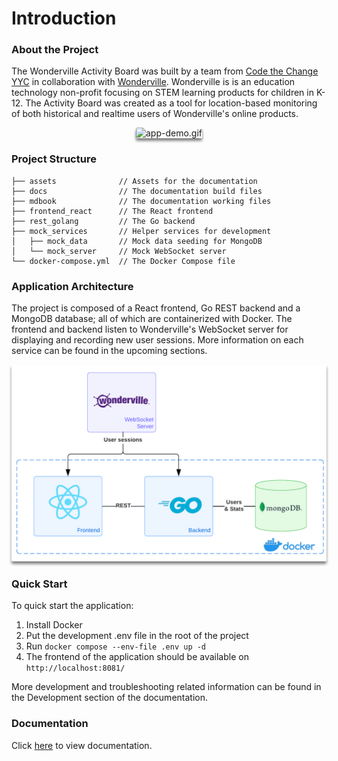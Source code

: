 # Introduction

### About the Project

The Wonderville Activity Board was built by a team from [Code the Change YYC](https://www.codethechangeyyc.ca/) in collaboration with [Wonderville](https://wonderville.org/). Wonderville is is an education technology non-profit focusing on STEM learning products for children in K-12. The Activity Board was created as a tool for location-based monitoring of both historical and realtime users of Wonderville's online products.

<div align="center">
  <img src="assets/app-demo.gif" alt="app-demo.gif" style="border-radius:2.5px; box-shadow: 0px 4px 4px rgba(0, 0, 0, 0.5);"/>
</div>

### Project Structure

```
├── assets              // Assets for the documentation
├── docs                // The documentation build files
├── mdbook              // The documentation working files
├── frontend_react      // The React frontend
├── rest_golang         // The Go backend
├── mock_services       // Helper services for development
│   ├── mock_data       // Mock data seeding for MongoDB
│   └── mock_server     // Mock WebSocket server
└── docker-compose.yml  // The Docker Compose file
```

### Application Architecture

The project is composed of a React frontend, Go REST backend and a MongoDB database; all of which are containerized with Docker. The frontend and backend listen to Wonderville's WebSocket server for displaying and recording new user sessions. More information on each service can be found in the upcoming sections.

<div align="center">
  <img src="assets/app-architecture.png" alt="app-architecture.png" style="border-radius:2.5px; box-shadow: 0px 4px 4px rgba(0, 0, 0, 0.5);"/>
</div>

### Quick Start

To quick start the application:

1. Install Docker
2. Put the development .env file in the root of the project
3. Run `docker compose --env-file .env up -d`
4. The frontend of the application should be available on `http://localhost:8081/`

More development and troubleshooting related information can be found in the Development section of the documentation.

### Documentation

Click [here](https://code-the-change-yyc.github.io/Mindfuel-Activity-Board) to view documentation.
